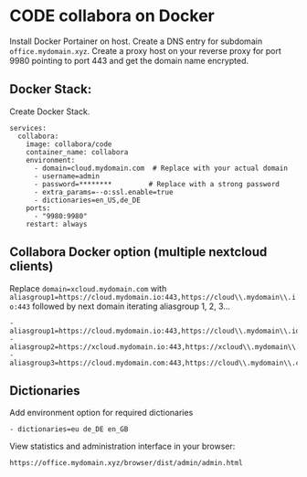 # CODE collabora on Docker 

Install Docker Portainer on host. Create a DNS entry for subdomain `office.mydomain.xyz`. Create a proxy host on your reverse proxy for port 9980 pointing to port 443 and get the domain name encrypted.

## Docker  Stack:

Create Docker Stack.

```
services:
  collabora:
    image: collabora/code
    container_name: collabora
    environment:
      - domain=cloud.mydomain.com  # Replace with your actual domain
      - username=admin
      - password=********         # Replace with a strong password
      - extra_params=--o:ssl.enable=true
      - dictionaries=en_US,de_DE
    ports:
      - "9980:9980"
    restart: always
```

   

## Collabora Docker option (multiple nextcloud clients)

Replace `domain=xcloud.mydomain.com` with `aliasgroup1=https://cloud.mydomain.io:443,https://cloud\\.mydomain\\.io:443` followed by next domain iterating aliasgroup 1, 2, 3...

```
- aliasgroup1=https://cloud.mydomain.io:443,https://cloud\\.mydomain\\.io:443
- aliasgroup2=https://xcloud.mydomain.io:443,https://xcloud\\.mydomain\\.io:443
- aliasgroup3=https://cloud.mydomain.com:443,https://cloud\\.mydomain\\.com:443
```

## Dictionaries

Add environment option for required dictionaries

```
- dictionaries=eu de_DE en_GB
```

View statistics and administration interface in your browser:

```
https://office.mydomain.xyz/browser/dist/admin/admin.html
```

